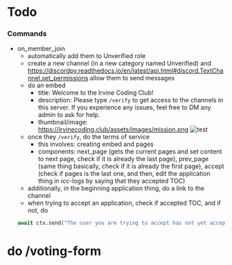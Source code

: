 # Todo

### Commands
- on_member_join
  - automatically add them to Unverified role
  - create a new channel (in a new category named Unverified) and https://discordpy.readthedocs.io/en/latest/api.html#discord.TextChannel.set_permissions allow them to send messages
  - do an embed
    - title: Welcome to the Irvine Coding Club!
    - description: Please type `/verify` to get access to the channels in this server. If you experience any issues, feel free to DM any admin to ask for help.
    - thumbnail/image: https://irvinecoding.club/assets/images/mission.png
    ![test](https://irvinecoding.club/assets/images/poster.jpg)
  - once they `/verify`, do the terms of service
    - this involves: creating embed and pages
    - components: next_page (gets the current pages and set content to next page, check if it is already the last page), prev_page (same thing basically, check if it is already the first page), accept (check if pages is the last one, and then, edit the application thing in icc-logs by saying that they accepted TOC)
  - additionally, in the beginning application thing, do a link to the channel
  - when trying to accept an application, check if accepted TOC, and if not, do 
  ```python
  await ctx.send("The user you are trying to accept has not yet accepted the Terms and Conditions. Please wait to verify until they do.")
  ```

# do /voting-form